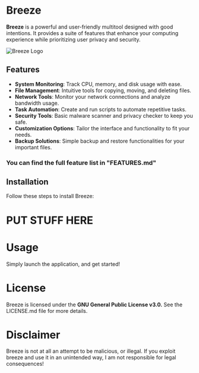 # Breeze

**Breeze** is a powerful and user-friendly multitool designed with good intentions. It provides a suite of features that enhance your computing experience while prioritizing user privacy and security.

![Breeze Logo](breeze.ico)  <!-- Optional: Add a logo or image -->

## Features

- **System Monitoring**: Track CPU, memory, and disk usage with ease.
- **File Management**: Intuitive tools for copying, moving, and deleting files.
- **Network Tools**: Monitor your network connections and analyze bandwidth usage.
- **Task Automation**: Create and run scripts to automate repetitive tasks.
- **Security Tools**: Basic malware scanner and privacy checker to keep you safe.
- **Customization Options**: Tailor the interface and functionality to fit your needs.
- **Backup Solutions**: Simple backup and restore functionalities for your important files.

### You can find the full feature list in "FEATURES.md"

## Installation

Follow these steps to install Breeze:

# PUT STUFF HERE

# Usage
Simply launch the application, and get started!

# License
Breeze is licensed under the **GNU General Public License v3.0.** See the LICENSE.md file for more details.

# Disclaimer
Breeze is not at all an attempt to be malicious, or illegal. If you exploit breeze and use it in an unintended way, I am not responsible for legal consequences!
